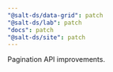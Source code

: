 ```yaml
---
"@salt-ds/data-grid": patch
"@salt-ds/lab": patch
"docs": patch
"@salt-ds/site": patch
---
```


Pagination API improvements.
